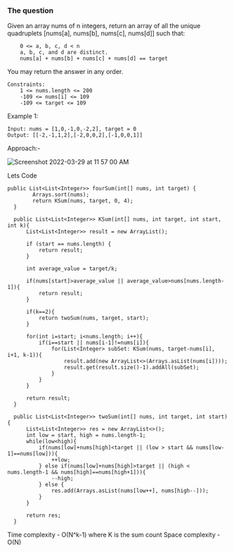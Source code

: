### The question

Given an array nums of n integers, return an array of all the unique quadruplets [nums[a], nums[b], nums[c], nums[d]] such that:
```
    0 <= a, b, c, d < n
    a, b, c, and d are distinct.
    nums[a] + nums[b] + nums[c] + nums[d] == target
```
You may return the answer in any order.

```
Constraints:
    1 <= nums.length <= 200
    -109 <= nums[i] <= 109
    -109 <= target <= 109
```

Example 1:

```
Input: nums = [1,0,-1,0,-2,2], target = 0
Output: [[-2,-1,1,2],[-2,0,0,2],[-1,0,0,1]]
```

Approach:-

![Screenshot 2022-03-29 at 11 57 00 AM](https://user-images.githubusercontent.com/18497513/160547179-01d49a06-afa0-4375-b17a-63325807ecd3.png)

Lets Code
```
public List<List<Integer>> fourSum(int[] nums, int target) {
        Arrays.sort(nums);
        return KSum(nums, target, 0, 4);
  }

  public List<List<Integer>> KSum(int[] nums, int target, int start, int k){
      List<List<Integer>> result = new ArrayList();

      if (start == nums.length) {
          return result;
      }

      int average_value = target/k;

      if(nums[start]>average_value || average_value>nums[nums.length-1]){
          return result;
      }

      if(k==2){
          return twoSum(nums, target, start);
      }

      for(int i=start; i<nums.length; i++){
          if(i==start || nums[i-1]!=nums[i]){
              for(List<Integer> subSet: KSum(nums, target-nums[i], i+1, k-1)){
                  result.add(new ArrayList<>(Arrays.asList(nums[i])));
                  result.get(result.size()-1).addAll(subSet);
              }
          }
      }

      return result;
  }

  public List<List<Integer>> twoSum(int[] nums, int target, int start){
      List<List<Integer>> res = new ArrayList<>();
      int low = start, high = nums.length-1;
      while(low<high){
          if(nums[low]+nums[high]<target || (low > start && nums[low-1]==nums[low])){
              ++low;
          } else if(nums[low]+nums[high]>target || (high < nums.length-1 && nums[high]==nums[high+1])){
              --high;
          } else {
              res.add(Arrays.asList(nums[low++], nums[high--]));
          }
      }

      return res;
  }
```

Time complexity - O(N^k-1) where K is the sum count
Space complexity - O(N)
